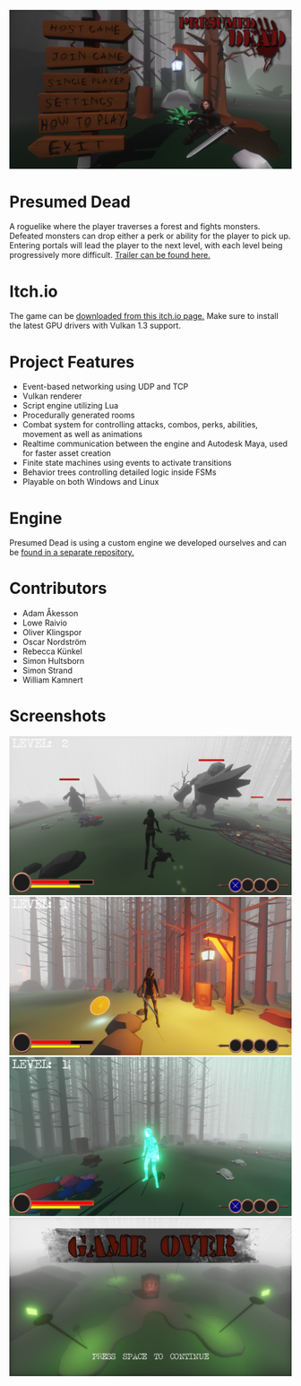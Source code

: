 ![github-small](game/assets/textures/GithubScreenshots/Screenshot_1.png)

# Presumed Dead
A roguelike where the player traverses a forest and fights monsters. Defeated monsters can drop either a perk or ability for the player to pick up. Entering portals will lead the player to the next level, with each level being progressively more difficult. [Trailer can be found here.](https://www.youtube.com/watch?v=syGpL7jan6A)

# Itch.io
The game can be [downloaded from this itch.io page.](https://fetknoppen.itch.io/presumed-dead) Make sure to install the latest GPU drivers with Vulkan 1.3 support.

# Project Features
* Event-based networking using UDP and TCP
* Vulkan renderer
* Script engine utilizing Lua
* Procedurally generated rooms
* Combat system for controlling attacks, combos, perks, abilities, movement as well as animations
* Realtime communication between the engine and Autodesk Maya, used for faster asset creation
* Finite state machines using events to activate transitions
* Behavior trees controlling detailed logic inside FSMs
* Playable on both Windows and Linux

# Engine
Presumed Dead is using a custom engine we developed ourselves and can be [found in a separate repository.](https://github.com/SiTronXD/StortSpelBTH_Engine)

# Contributors
* Adam Åkesson
* Lowe Raivio
* Oliver Klingspor
* Oscar Nordström
* Rebecca Künkel
* Simon Hultsborn
* Simon Strand
* William Kamnert

# Screenshots
![github-small](game/assets/textures/GithubScreenshots/Screenshot_4.png)
![github-small](game/assets/textures/GithubScreenshots/Screenshot_5.png)
![github-small](game/assets/textures/GithubScreenshots/Screenshot_2.png)
![github-small](game/assets/textures/GithubScreenshots/Screenshot_3.png)

